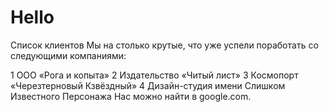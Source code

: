 # Hello

Список клиентов 
Мы на столько крутые, что уже успели поработать со следующими компаниями: 

1 ООО «Рога и копыта» 
2 Издательство «Читый лист» 
3 Космопорт «Черезтерновый Кзвёздный» 
4 Дизайн-студия имени Слишком Известного Персонажа 
Нас можно найти в google.com. 
